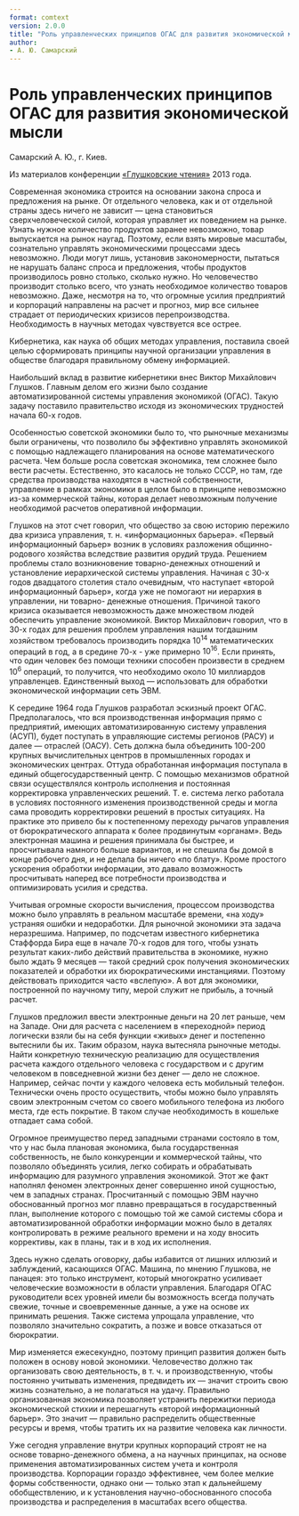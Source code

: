 ```yaml
---
format: comtext
version: 2.0.0
title: "Роль управленческих принципов ОГАС для развития экономической мысли"
author:
- А. Ю. Самарский
---
```


# Роль управленческих принципов ОГАС для развития экономической мысли

Самарский А. Ю., г. Киев.

Из материалов конференции [«Глушковские чтения»](index.md) 2013 года.

Современная экономика строится на основании закона спроса и предложения на рынке. От отдельного человека, как и от отдельной страны здесь ничего не зависит — цена становиться сверхчеловеческой силой, которая управляет их поведением на рынке. Узнать нужное количество продуктов заранее невозможно, товар выпускается на рынок наугад. Поэтому, если взять мировые масштабы, сознательно управлять экономическими процессами здесь невозможно. Люди могут лишь, установив закономерности, пытаться не нарушать баланс спроса и предложения, чтобы продуктов производилось ровно столько, сколько нужно. Но человечество производит столько всего, что узнать необходимое количество товаров невозможно. Даже, несмотря на то, что огромные усилия предприятий и корпораций направлены на расчет и прогноз, мир все сильнее страдает от периодических кризисов перепроизводства. Необходимость в научных методах чувствуется все острее.

Кибернетика, как наука об общих методах управления, поставила своей целью сформировать принципы научной организации управления в обществе благодаря правильному обмену информацией.

Наибольший вклад в развитие кибернетики внес Виктор Михайлович Глушков. Главным делом его жизни было создание автоматизированной системы управления экономикой (ОГАС). Такую задачу поставило правительство исходя из экономических трудностей начала 60-х годов.

Особенностью советской экономики было то, что рыночные механизмы были ограничены, что позволило бы эффективно управлять экономикой с помощью надлежащего планирования на основе математического расчета. Чем больше росла советская экономика, тем сложнее было вести расчеты. Естественно, это касалось не только СССР, но там, где средства производства находятся в частной собственности, управление в рамках экономики в целом было в принципе невозможно из-за коммерческой тайны, которая делает невозможным получение необходимой расчетов оперативной информации.

Глушков на этот счет говорил, что общество за свою историю пережило два кризиса управления, т. н. «информационных барьера». «Первый информационный барьер» возник в условиях разложения общинно- родового хозяйства вследствие развития орудий труда. Решением проблемы стало возникновение товарно-денежных отношений и установление иерархической системы управления. Начиная с 30-х годов двадцатого столетия стало очевидным, что наступает «второй информационный барьер», когда уже не помогают ни иерархия в управлении, ни товарно- денежные отношения. Причиной такого кризиса оказывается невозможность даже множеством людей обеспечить управление экономикой. Виктор Михайлович говорил, что в 30-х годах для решения проблем управления нашим тогдашним хозяйством требовалось производить порядка $10^{14}$ математических операций в год, а в средине 70-х - уже примерно $10^{16}$. Если принять, что один человек без помощи техники способен произвести в среднем $10^6$ операций, то получится, что необходимо около 10 миллиардов управленцев. Единственный выход — использовать для обработки экономической информации сеть ЭВМ.

К середине 1964 года Глушков разработал эскизный проект ОГАС. Предполагалось, что вся производственная информация прямо с предприятий, имеющих автоматизированную систему управления (АСУП), будет поступать в управляющие системы регионов (РАСУ) и далее — отраслей (ОАСУ). Сеть должна была объединить 100-200 крупных вычислительных центров в промышленных городах и экономических центрах. Оттуда обработанная информация поступала в единый общегосударственный центр. С помощью механизмов обратной связи осуществлялся контроль исполнения и постоянная корректировка управленческих решений. Т. е. система легко работала в условиях постоянного изменения производственной среды и могла сама проводить корректировки решений в простых ситуациях. На практике это привело бы к постепенному переходу рычагов управления от бюрократического аппарата к более продвинутым «органам». Ведь электронная машина и решения принимала бы быстрее, и просчитывала намного больше вариантов, и не спешила бы домой в конце рабочего дня, и не делала бы ничего «по блату». Кроме простого ускорения обработки информации, это давало возможность просчитывать наперед все потребности производства и оптимизировать усилия и средства.

Учитывая огромные скорости вычисления, процессом производства можно было управлять в реальном масштабе времени, «на ходу» устраняя ошибки и недоработки. Для рыночной экономики эта задача неразрешима. Например, по подсчетам известного кибернетика Стаффорда Бира еще в начале 70-х годов для того, чтобы узнать результат каких-либо действий правительства в экономике, нужно было ждать 9 месяцев — такой средний срок получения экономических показателей и обработки их бюрократическими инстанциями. Поэтому действовать приходится часто «вслепую». А вот для экономики, построенной по научному типу, мерой служит не прибыль, а точный расчет.

Глушков предложил ввести электронные деньги на 20 лет раньше, чем на Западе. Они для расчета с населением в «переходной» период логически взяли бы на себя функции «живых» денег и постепенно вытеснили бы их. Таким образом, наука вытесняла рыночные методы. Найти конкретную техническую реализацию для осуществления расчета каждого отдельного человека с государством и с другим человеком в повседневной жизни без денег — дело не сложное. Например, сейчас почти у каждого человека есть мобильный телефон. Технически очень просто осуществить, чтобы можно было управлять своим электронным счетом со своего мобильного телефона из любого места, где есть покрытие. В таком случае необходимость в кошельке отпадает сама собой.

Огромное преимущество перед западными странами состояло в том, что у нас была плановая экономика, была государственная собственность, не было конкуренции и коммерческой тайны, что позволяло объединять усилия, легко собирать и обрабатывать информацию для разумного управления экономикой. Этот же факт наполнял феномен электронных денег совершенно иной сущностью, чем в западных странах. Просчитанный с помощью ЭВМ научно обоснованный прогноз мог плавно превращаться в государственный план, выполнение которого с помощью той же самой системы сбора и автоматизированной обработки информации можно было в деталях контролировать в режиме реального времени и на ходу вносить коррективы, как в планы, так и в ход их исполнения.

Здесь нужно сделать оговорку, дабы избавится от лишних иллюзий и заблуждений, касающихся ОГАС. Машина, по мнению Глушкова, не панацея: это только инструмент, который многократно усиливает человеческие возможности в области управления. Благодаря ОГАС руководители всех уровней имели бы возможность всегда получать свежие, точные и своевременные данные, а уже на основе их принимать решения. Также система упрощала управление, что позволяло значительно сократить, а позже и вовсе отказаться от бюрократии.

Мир изменяется ежесекундно, поэтому принцип развития должен быть положен в основу новой экономики. Человечество должно так организовать свою деятельность, в т. ч. и производственную, чтобы постоянно учитывать изменения, предвидеть их — значит строить свою жизнь сознательно, а не полагаться на удачу. Правильно организованная экономика позволяет устранить пережитки периода экономической стихии и перешагнуть «второй информационный барьер». Это значит — правильно распределить общественные ресурсы и время, чтобы тратить их на развитие человека как личности.

Уже сегодня управление внутри крупных корпораций строят не на основе товарно-денежного обмена, а на научных принципах, на основе применения автоматизированных систем учета и контроля производства. Корпорации гораздо эффективнее, чем более мелкие формы собственности, однако они — только этап к дальнейшему обобществлению, и к установления научно-обоснованного способа производства и распределения в масштабах всего общества.
